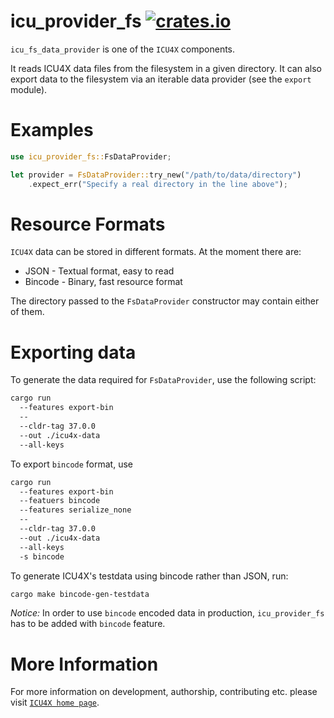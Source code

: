 # icu_provider_fs [![crates.io](http://meritbadge.herokuapp.com/icu_provider_fs)](https://crates.io/crates/icu_provider_fs)

`icu_fs_data_provider` is one of the `ICU4X` components.

It reads ICU4X data files from the filesystem in a given directory. It can also export data to
the filesystem via an iterable data provider (see the `export` module).

# Examples

```rust
use icu_provider_fs::FsDataProvider;

let provider = FsDataProvider::try_new("/path/to/data/directory")
    .expect_err("Specify a real directory in the line above");
```

# Resource Formats

`ICU4X` data can be stored in different formats. At the moment there are:

* JSON - Textual format, easy to read
* Bincode - Binary, fast resource format

The directory passed to the `FsDataProvider` constructor may contain either of them.

# Exporting data

To generate the data required for `FsDataProvider`, use the following script:

```bash
cargo run
  --features export-bin
  --
  --cldr-tag 37.0.0
  --out ./icu4x-data
  --all-keys
```

To export `bincode` format, use

```bash
cargo run
  --features export-bin
  --featuers bincode
  --features serialize_none
  --
  --cldr-tag 37.0.0
  --out ./icu4x-data
  --all-keys
  -s bincode
```

To generate ICU4X's testdata using bincode rather than JSON, run:

```bash
cargo make bincode-gen-testdata
```

*Notice:* In order to use `bincode` encoded data in production, `icu_provider_fs` has to be
added with `bincode` feature.

# More Information

For more information on development, authorship, contributing etc. please visit [`ICU4X home page`](https://github.com/unicode-org/icu4x).
